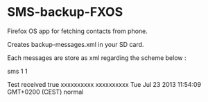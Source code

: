 # SMS-backup-FXOS
Firefox OS app for fetching contacts from phone.

Creates backup-messages.xml in your SD card.

Each messages are store as xml regarding the scheme below :

<type>sms</type>
<id>1</id>
<threadId >1</threadId>
<body>Test </body>
<delivery>received</delivery>
<read>true</read>
<receiver>xxxxxxxxxx</receiver>
<sender>xxxxxxxxxx</sender>
<timestamp>Tue Jul 23 2013 11:54:09 GMT+0200 (CEST)</timestamp>
<messageClass>normal</messageClass>
